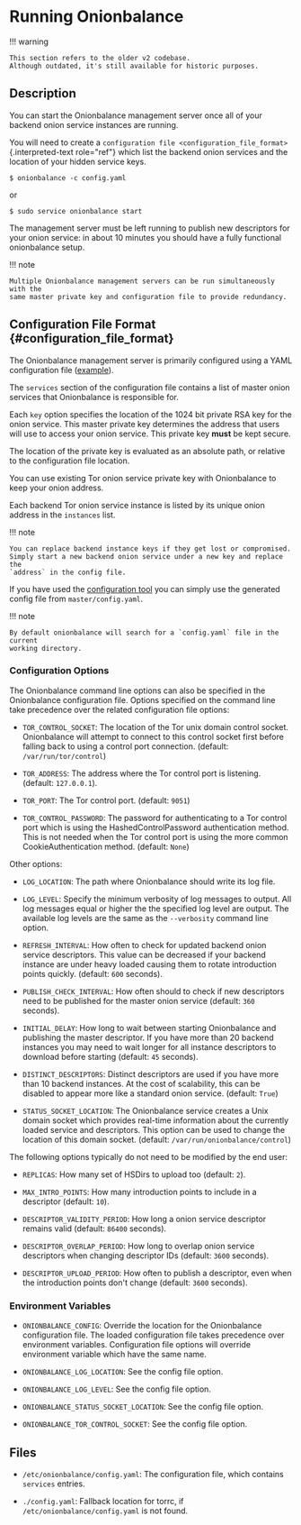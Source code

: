 # Running Onionbalance

!!! warning

    This section refers to the older v2 codebase.
    Although outdated, it's still available for historic purposes.

## Description

You can start the Onionbalance management server once all of your
backend onion service instances are running.

You will need to create a
`configuration file <configuration_file_format>`{.interpreted-text
role="ref"} which list the backend onion services and the location of
your hidden service keys.

```console
$ onionbalance -c config.yaml
```

or

```console
$ sudo service onionbalance start
```

The management server must be left running to publish new descriptors
for your onion service: in about 10 minutes you should have a fully
functional onionbalance setup.

!!! note

    Multiple Onionbalance management servers can be run simultaneously with the
    same master private key and configuration file to provide redundancy.

## Configuration File Format {#configuration_file_format}

The Onionbalance management server is primarily configured using a YAML
configuration file ([example][]).

[example]: https://gitlab.torproject.org/tpo/onion-services/onionbalance/-/blob/main/onionbalance/config_generator/data/config.example.yaml

The `services` section of the configuration file contains a list of
master onion services that Onionbalance is responsible for.

Each `key` option specifies the location of the 1024 bit private RSA key
for the onion service. This master private key determines the address
that users will use to access your onion service. This private key
**must** be kept secure.

The location of the private key is evaluated as an absolute path, or
relative to the configuration file location.

You can use existing Tor onion service private key with Onionbalance to
keep your onion address.

Each backend Tor onion service instance is listed by its unique onion
address in the `instances` list.

!!! note

    You can replace backend instance keys if they get lost or compromised.
    Simply start a new backend onion service under a new key and replace the
    `address` in the config file.

If you have used the [configuration tool](../config.md) you can
simply use the generated config file from `master/config.yaml`.

!!! note

    By default onionbalance will search for a `config.yaml` file in the current
    working directory.

### Configuration Options

The Onionbalance command line options can also be specified in the
Onionbalance configuration file. Options specified on the command line
take precedence over the related configuration file options:

* `TOR_CONTROL_SOCKET`: The location of the Tor unix domain control socket.
  Onionbalance will attempt to connect to this control socket first before
  falling back to using a control port connection. (default:
  `/var/run/tor/control`)

* `TOR_ADDRESS`: The address where the Tor control port is listening. (default:
  `127.0.0.1`).

* `TOR_PORT`: The Tor control port. (default: `9051`)

* `TOR_CONTROL_PASSWORD`: The password for authenticating to a Tor control port
  which is using the HashedControlPassword authentication method. This is not
  needed when the Tor control port is using the more common
  CookieAuthentication method. (default: `None`)

Other options:

* `LOG_LOCATION`: The path where Onionbalance should write its log file.

* `LOG_LEVEL`: Specify the minimum verbosity of log messages to output. All log
  messages equal or higher the the specified log level are output. The
  available log levels are the same as the `--verbosity` command line option.

* `REFRESH_INTERVAL`: How often to check for updated backend onion service
  descriptors.  This value can be decreased if your backend instance are under
  heavy loaded causing them to rotate introduction points quickly. (default:
  `600` seconds).

* `PUBLISH_CHECK_INTERVAL`: How often should to check if new descriptors need
  to be published for the master onion service (default: `360` seconds).

* `INITIAL_DELAY`: How long to wait between starting Onionbalance and
  publishing the master descriptor. If you have more than 20 backend instances
  you may need to wait longer for all instance descriptors to download before
  starting (default: `45` seconds).

* `DISTINCT_DESCRIPTORS`: Distinct descriptors are used if you have more than
  10 backend instances. At the cost of scalability, this can be disabled to
  appear more like a standard onion service. (default: `True`)

* `STATUS_SOCKET_LOCATION`: The Onionbalance service creates a Unix domain
  socket which provides real-time information about the currently loaded
  service and descriptors. This option can be used to change the location of
  this domain socket. (default: `/var/run/onionbalance/control`)

The following options typically do not need to be modified by the end
user:

* `REPLICAS`: How many set of HSDirs to upload too (default: `2`).

* `MAX_INTRO_POINTS`: How many introduction points to include in a descriptor
  (default: `10`).

* `DESCRIPTOR_VALIDITY_PERIOD`: How long a onion service descriptor remains
  valid (default: `86400` seconds).

* `DESCRIPTOR_OVERLAP_PERIOD`: How long to overlap onion service descriptors
  when changing descriptor IDs (default: `3600` seconds).

* `DESCRIPTOR_UPLOAD_PERIOD`: How often to publish a descriptor, even when the
  introduction points don't change (default: `3600` seconds).

### Environment Variables

* `ONIONBALANCE_CONFIG`: Override the location for the Onionbalance
  configuration file. The loaded configuration file takes precedence over
  environment variables. Configuration file options will override environment
  variable which have the same name.

* `ONIONBALANCE_LOG_LOCATION`: See the config file option.

* `ONIONBALANCE_LOG_LEVEL`: See the config file option.

* `ONIONBALANCE_STATUS_SOCKET_LOCATION`: See the config file option.

* `ONIONBALANCE_TOR_CONTROL_SOCKET`: See the config file option.

## Files

* `/etc/onionbalance/config.yaml`: The configuration file, which contains
  `services` entries.

* `./config.yaml`: Fallback location for torrc, if
  `/etc/onionbalance/config.yaml` is not found.
